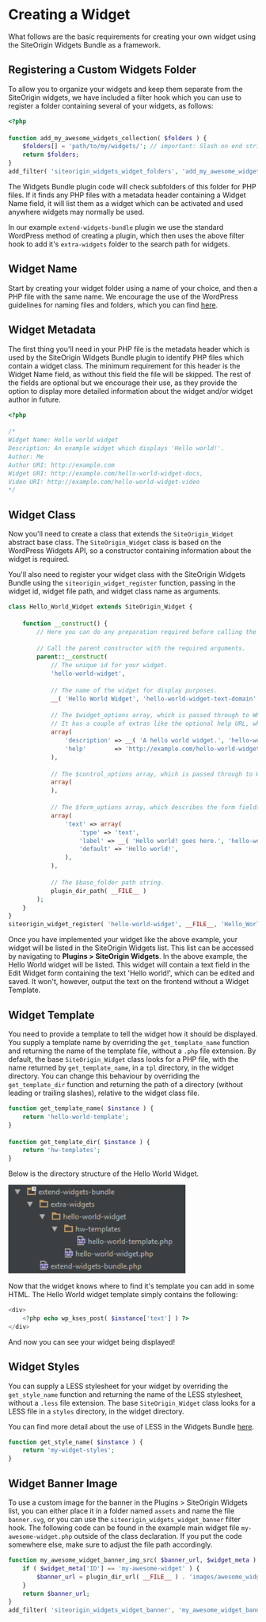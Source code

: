 # Creating a Widget

What follows are the basic requirements for creating your own widget using the SiteOrigin Widgets Bundle as a framework.

## Registering a Custom Widgets Folder

To allow you to organize your widgets and keep them separate from the SiteOrigin widgets, we have included a filter hook which you can use to register a folder containing several of your widgets, as follows:

```php
<?php

function add_my_awesome_widgets_collection( $folders ) {
	$folders[] = 'path/to/my/widgets/'; // important: Slash on end string is required.
	return $folders;
}
add_filter( 'siteorigin_widgets_widget_folders', 'add_my_awesome_widgets_collection' );
```

The Widgets Bundle plugin code will check subfolders of this folder for PHP files. If it finds any PHP files with a metadata header containing a Widget Name field, it will list them as a widget which can be activated and used anywhere widgets may normally be used.

In our example `extend-widgets-bundle` plugin we use the standard WordPress method of creating a plugin, which then uses the above filter hook to add it's `extra-widgets` folder to the search path for widgets.

## Widget Name

Start by creating your widget folder using a name of your choice, and then a PHP file with the same name. We encourage the use of the WordPress guidelines for naming files and folders, which you can find <a href="http://codex.wordpress.org/Writing_a_Plugin#Names.2C_Files.2C_and_Locations" target="_blank">here</a>.

## Widget Metadata

The first thing you'll need in your PHP file is the metadata header which is used by the SiteOrigin Widgets Bundle plugin to identify PHP files which contain a widget class. The minimum requirement for this header is the Widget Name field, as without this field the file will be skipped. The rest of the fields are optional but we encourage their use, as they provide the option to display more detailed information about the widget and/or widget author in future.

```php
<?php

/*
Widget Name: Hello world widget
Description: An example widget which displays 'Hello world!'.
Author: Me
Author URI: http://example.com
Widget URI: http://example.com/hello-world-widget-docs,
Video URI: http://example.com/hello-world-widget-video
*/

```

## Widget Class

Now you'll need to create a class that extends the `SiteOrigin_Widget` abstract base class. The `SiteOrigin_Widget` class is based on the WordPress Widgets API, so a constructor containing information about the widget is required.

You'll also need to register your widget class with the SiteOrigin Widgets Bundle using the `siteorigin_widget_register` function, passing in the widget id, widget file path, and widget class name as arguments.

```php
class Hello_World_Widget extends SiteOrigin_Widget {

	function __construct() {
		// Here you can do any preparation required before calling the parent constructor, such as including additional files or initializing variables.

		// Call the parent constructor with the required arguments.
		parent::__construct(
			// The unique id for your widget.
			'hello-world-widget',

			// The name of the widget for display purposes.
			__( 'Hello World Widget', 'hello-world-widget-text-domain' ),

			// The $widget_options array, which is passed through to WP_Widget.
			// It has a couple of extras like the optional help URL, which should link to your sites help or support page.
			array(
				'description' => __( 'A hello world widget.', 'hello-world-widget-text-domain' ),
				'help'        => 'http://example.com/hello-world-widget-docs',
			),

			// The $control_options array, which is passed through to WP_Widget
			array(
			),

			// The $form_options array, which describes the form fields used to configure SiteOrigin widgets. We'll explain these in more detail later.
			array(
				'text' => array(
					'type' => 'text',
					'label' => __( 'Hello world! goes here.', 'hello-world-widget-text-domain' ),
					'default' => 'Hello world!',
				),
			),

			// The $base_folder path string.
			plugin_dir_path( __FILE__ )
		);
	}
}
siteorigin_widget_register( 'hello-world-widget', __FILE__, 'Hello_World_Widget' );


```

Once you have implemented your widget like the above example, your widget will be listed in the SiteOrigin Widgets list. This list can be accessed by navigating to **Plugins > SiteOrigin Widgets**. In the above example, the Hello World widget will be listed. This widget will contain a text field in the Edit Widget form containing the text 'Hello world!', which can be edited and saved. It won't, however, output the text on the frontend without a Widget Template.

## Widget Template

You need to provide a template to tell the widget how it should be displayed. You supply a template name by overriding the `get_template_name` function and returning the name of the template file, without a `.php` file extension. By default, the base `SiteOrigin_Widget` class looks for a PHP file, with the name returned by `get_template_name`, in a `tpl` directory, in the widget directory. You can change this behaviour by overriding the `get_template_dir` function and returning the path of a directory (without leading or trailing slashes), relative to the widget class file.

```php
function get_template_name( $instance ) {
	return 'hello-world-template';
}

function get_template_dir( $instance ) {
	return 'hw-templates';
}
```

Below is the directory structure of the Hello World Widget.

![Hello World Directory Structure](../images/hello-world-widget-directory-structure.png)

Now that the widget knows where to find it's template you can add in some HTML. The Hello World widget template simply contains the following:

```php
<div>
	<?php echo wp_kses_post( $instance['text'] ) ?>
</div>
```

And now you can see your widget being displayed!

## Widget Styles

You can supply a LESS stylesheet for your widget by overriding the `get_style_name` function and returning the name of the LESS stylesheet, without a `.less` file extension. The base `SiteOrigin_Widget` class looks for a LESS file in a `styles` directory, in the widget directory.

You can find more detail about the use of LESS in the Widgets Bundle [here](../templating/less-stylesheets.md).

```php
function get_style_name( $instance ) {
	return 'my-widget-styles';
}
```

## Widget Banner Image
To use a custom image for the banner in the Plugins > SiteOrigin Widgets list, you can either place it in a folder named `assets` and name the file `banner.svg`, or you can use the `siteorigin_widgets_widget_banner` filter hook. The following code can be found in the example main widget file `my-awesome-widget.php` outside of the class declaration. If you put the code somewhere else, make sure to adjust the file path accordingly.

```php
function my_awesome_widget_banner_img_src( $banner_url, $widget_meta ) {
	if ( $widget_meta['ID'] == 'my-awesome-widget' ) {
		$banner_url = plugin_dir_url( __FILE__ ) . 'images/awesome_widget_banner.svg';
	}
	return $banner_url;
}
add_filter( 'siteorigin_widgets_widget_banner', 'my_awesome_widget_banner_img_src', 10, 2 );
```
